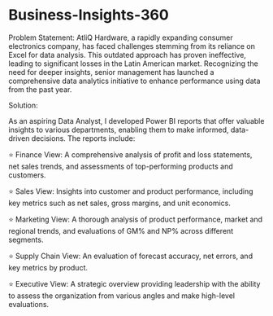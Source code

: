 # Business-Insights-360
Problem Statement:
AtliQ Hardware, a rapidly expanding consumer electronics company, has faced challenges stemming from its reliance on Excel for data analysis. This outdated approach has proven ineffective, leading to significant losses in the Latin American market. Recognizing the need for deeper insights, senior management has launched a comprehensive data analytics initiative to enhance performance using data from the past year.

Solution:

As an aspiring Data Analyst, I developed Power BI reports that offer valuable insights to various departments, enabling them to make informed, data-driven decisions. The reports include:

⭐ Finance View: A comprehensive analysis of profit and loss statements, net sales trends, and assessments of top-performing products and customers.

⭐ Sales View: Insights into customer and product performance, including key metrics such as net sales, gross margins, and unit economics.

⭐ Marketing View: A thorough analysis of product performance, market and regional trends, and evaluations of GM% and NP% across different segments.

⭐ Supply Chain View: An evaluation of forecast accuracy, net errors, and key metrics by product.

⭐ Executive View: A strategic overview providing leadership with the ability to assess the organization from various angles and make high-level evaluations.
